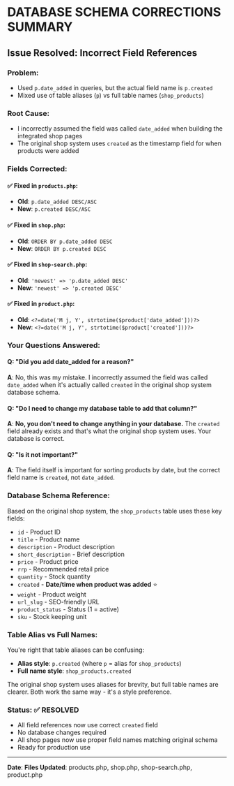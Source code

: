 # DATABASE SCHEMA CORRECTIONS SUMMARY

## Issue Resolved: Incorrect Field References

### Problem:
- Used `p.date_added` in queries, but the actual field name is `p.created`
- Mixed use of table aliases (`p`) vs full table names (`shop_products`)

### Root Cause:
- I incorrectly assumed the field was called `date_added` when building the integrated shop pages
- The original shop system uses `created` as the timestamp field for when products were added

### Fields Corrected:

#### ✅ Fixed in `products.php`:
- **Old**: `p.date_added DESC/ASC` 
- **New**: `p.created DESC/ASC`

#### ✅ Fixed in `shop.php`:
- **Old**: `ORDER BY p.date_added DESC`
- **New**: `ORDER BY p.created DESC`

#### ✅ Fixed in `shop-search.php`: 
- **Old**: `'newest' => 'p.date_added DESC'`
- **New**: `'newest' => 'p.created DESC'`

#### ✅ Fixed in `product.php`:
- **Old**: `<?=date('M j, Y', strtotime($product['date_added']))?>`
- **New**: `<?=date('M j, Y', strtotime($product['created']))?>`

### Your Questions Answered:

#### Q: "Did you add date_added for a reason?"
**A**: No, this was my mistake. I incorrectly assumed the field was called `date_added` when it's actually called `created` in the original shop system database schema.

#### Q: "Do I need to change my database table to add that column?"
**A**: **No, you don't need to change anything in your database.** The `created` field already exists and that's what the original shop system uses. Your database is correct.

#### Q: "Is it not important?"
**A**: The field itself is important for sorting products by date, but the correct field name is `created`, not `date_added`.

### Database Schema Reference:

Based on the original shop system, the `shop_products` table uses these key fields:
- `id` - Product ID
- `title` - Product name  
- `description` - Product description
- `short_description` - Brief description
- `price` - Product price
- `rrp` - Recommended retail price
- `quantity` - Stock quantity
- `created` - **Date/time when product was added** ⭐
- `weight` - Product weight
- `url_slug` - SEO-friendly URL
- `product_status` - Status (1 = active)
- `sku` - Stock keeping unit

### Table Alias vs Full Names:

You're right that table aliases can be confusing:
- **Alias style**: `p.created` (where `p` = alias for `shop_products`)
- **Full name style**: `shop_products.created` 

The original shop system uses aliases for brevity, but full table names are clearer. Both work the same way - it's a style preference.

### Status: ✅ RESOLVED
- All field references now use correct `created` field
- No database changes required
- All shop pages now use proper field names matching original schema
- Ready for production use

---
**Date**: <?=date('Y-m-d H:i:s')?>
**Files Updated**: products.php, shop.php, shop-search.php, product.php
